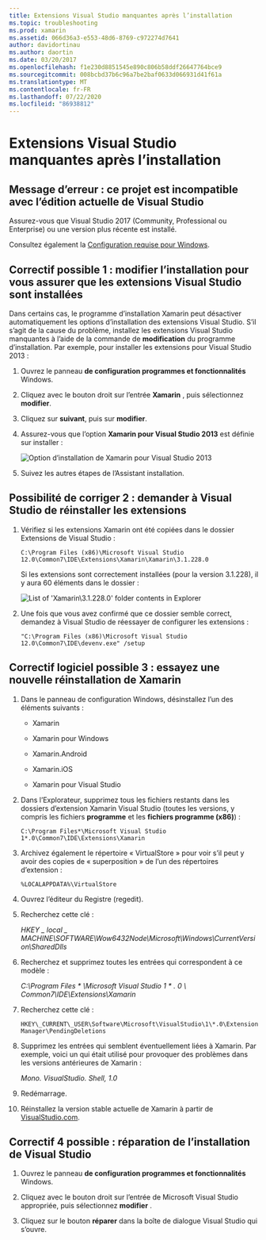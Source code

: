 ```yaml
---
title: Extensions Visual Studio manquantes après l’installation
ms.topic: troubleshooting
ms.prod: xamarin
ms.assetid: 066d36a3-e553-48d6-8769-c972274d7641
author: davidortinau
ms.author: daortin
ms.date: 03/20/2017
ms.openlocfilehash: f1e230d8851545e890c806b58ddf26647764bce9
ms.sourcegitcommit: 008bcbd37b6c96a7be2baf0633d066931d41f61a
ms.translationtype: MT
ms.contentlocale: fr-FR
ms.lasthandoff: 07/22/2020
ms.locfileid: "86938812"
---
```

# <a name="missing-visual-studio-extensions-after-installation"></a>Extensions Visual Studio manquantes après l’installation

## <a name="error-message-this-project-is-incompatible-with-the-current-edition-of-visual-studio"></a>Message d’erreur : ce projet est incompatible avec l’édition actuelle de Visual Studio

Assurez-vous que Visual Studio 2017 (Community, Professional ou Enterprise) ou une version plus récente est installé.

Consultez également la [Configuration requise pour Windows](~/cross-platform/get-started/requirements.md#windows-requirements).

## <a name="possible-fix-1-change-the-installation-to-make-sure-the-visual-studio-extensions-are-installed"></a>Correctif possible 1 : modifier l’installation pour vous assurer que les extensions Visual Studio sont installées

Dans certains cas, le programme d’installation Xamarin peut désactiver automatiquement les options d’installation des extensions Visual Studio. S’il s’agit de la cause du problème, installez les extensions Visual Studio manquantes à l’aide de la commande de **modification** du programme d’installation. Par exemple, pour installer les extensions pour Visual Studio 2013 :

1. Ouvrez le panneau **de configuration programmes et fonctionnalités** Windows.

2. Cliquez avec le bouton droit sur l’entrée **Xamarin** , puis sélectionnez **modifier**.

3. Cliquez sur **suivant**, puis sur **modifier**.

4. Assurez-vous que l’option **Xamarin pour Visual Studio 2013** est définie sur installer :

    ![Option d’installation de Xamarin pour Visual Studio 2013](missing-vs-extensions-images/installer.png)

5. Suivez les autres étapes de l’Assistant installation.

## <a name="possible-fix-2-ask-visual-studio-to-set-up-the-extensions-again"></a>Possibilité de corriger 2 : demander à Visual Studio de réinstaller les extensions

1. Vérifiez si les extensions Xamarin ont été copiées dans le dossier Extensions de Visual Studio :

    `C:\Program Files (x86)\Microsoft Visual Studio 12.0\Common7\IDE\Extensions\Xamarin\Xamarin\3.1.228.0`

    Si les extensions sont correctement installées (pour la version 3.1.228), il y aura 60 éléments dans le dossier :

    ![](missing-vs-extensions-images/folder.png "List of 'Xamarin\3.1.228.0' folder contents in Explorer")

2. Une fois que vous avez confirmé que ce dossier semble correct, demandez à Visual Studio de réessayer de configurer les extensions :

    `"C:\Program Files (x86)\Microsoft Visual Studio 12.0\Common7\IDE\devenv.exe" /setup`

## <a name="possible-fix-3-try-a-fresh-reinstall-of-xamarin"></a>Correctif logiciel possible 3 : essayez une nouvelle réinstallation de Xamarin

1. Dans le panneau de configuration Windows, désinstallez l’un des éléments suivants :

    * Xamarin

    * Xamarin pour Windows

    * Xamarin.Android

    * Xamarin.iOS

    * Xamarin pour Visual Studio

2. Dans l’Explorateur, supprimez tous les fichiers restants dans les dossiers d’extension Xamarin Visual Studio (toutes les versions, y compris les fichiers **programme** et les **fichiers programme (x86)**) :

    `C:\Program Files*\Microsoft Visual Studio 1*.0\Common7\IDE\Extensions\Xamarin`

3. Archivez également le répertoire « VirtualStore » pour voir s’il peut y avoir des copies de « superposition » de l’un des répertoires d’extension :

    `%LOCALAPPDATA%\VirtualStore`

4. Ouvrez l’éditeur du Registre (regedit).

5. Recherchez cette clé :

    _HKEY \_ local \_ MACHINE\SOFTWARE\Wow6432Node\Microsoft\Windows\CurrentVersion\SharedDlls_

6. Recherchez et supprimez toutes les entrées qui correspondent à ce modèle :

    _C:\Program Files \* \Microsoft Visual Studio 1 \* . 0 \ Common7\IDE\Extensions\Xamarin_

7. Recherchez cette clé :

    `HKEY\_CURRENT\_USER\Software\Microsoft\VisualStudio\1\*.0\ExtensionManager\PendingDeletions`

8. Supprimez les entrées qui semblent éventuellement liées à Xamarin. Par exemple, voici un qui était utilisé pour provoquer des problèmes dans les versions antérieures de Xamarin :

    _Mono. VisualStudio. Shell, 1.0_

9. Redémarrage.

10. Réinstallez la version stable actuelle de Xamarin à partir de [VisualStudio.com](https://visualstudio.com/xamarin).

## <a name="possible-fix-4-repair-visual-studio-installation"></a>Correctif 4 possible : réparation de l’installation de Visual Studio

1. Ouvrez le panneau **de configuration programmes et fonctionnalités** Windows.

2. Cliquez avec le bouton droit sur l’entrée de Microsoft Visual Studio appropriée, puis sélectionnez **modifier** .

3. Cliquez sur le bouton **réparer** dans la boîte de dialogue Visual Studio qui s’ouvre.
